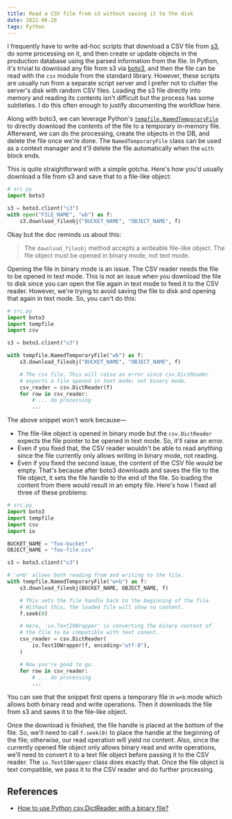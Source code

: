 ```yaml
---
title: Read a CSV file from s3 without saving it to the disk
date: 2022-06-26
tags: Python
---
```


I frequently have to write ad-hoc scripts that download a CSV file from [s3][1], do some
processing on it, and then create or update objects in the production database using
the parsed information from the file. In Python, it's trivial to download any file from
s3 via [boto3][2], and then the file can be read with the `csv` module from the standard
library. However, these scripts are usually run from a separate script server and I
prefer not to clutter the server's disk with random CSV files. Loading the s3 file
directly into memory and reading its contents isn't difficult but the process has some subtleties. I do this often enough to justify documenting the workflow here.

Along with boto3, we can leverage Python's [`tempfile.NamedTemporaryFile`][3] to
directly download the contents of the file to a temporary in-memory file. Afterward, we
can do the processing, create the objects in the DB, and delete the file once we're
done. The `NamedTemporaryFile` class can be used as a context manager and it'll delete
the file automatically when the `with` block ends.

This is quite straightforward with a simple gotcha. Here's how you'd usually
download a file from s3 and save that to a file-like object:

```python
# src.py
import boto3

s3 = boto3.client("s3")
with open("FILE_NAME", "wb") as f:
    s3.download_fileobj("BUCKET_NAME", "OBJECT_NAME", f)
```

Okay but the doc reminds us about this:

> The `download_fileobj` method accepts a writeable file-like object. The file object
> must be opened in binary mode, not text mode.

Opening the file in binary mode is an issue. The CSV reader needs the file to be opened in text mode. This is not an issue when you download the file to disk since you can open the file again in text mode to feed it to the CSV reader. However, we're trying to avoid saving the file to disk and opening that again in text mode. So, you
can't do this:

```python
# src.py
import boto3
import tempfile
import csv

s3 = boto3.client("s3")

with tempfile.NamedTemporaryFile("wb") as f:
    s3.download_fileobj("BUCKET_NAME", "OBJECT_NAME", f)

    # The csv file. This will raise an error since csv.DictReader
    # expects a file opened in text mode; not binary mode.
    csv_reader = csv.DictReader(f)
    for row in csv_reader:
        # ... do processing
        ...
```

The above snippet won't work because—

* The file-like object is opened in binary mode but the `csv.DictReader` expects the
file pointer to be opened in text mode. So, it'll raise an error.
* Even if you fixed that, the CSV reader wouldn't be able to read anything since the file
currently only allows writing in binary mode, not reading.
* Even if you fixed the second issue, the content of the CSV file would be empty. That's
because after boto3 downloads and saves the file to the file object, it sets the file handle to the end of the file. So loading the content from there would result in an empty file. Here's how I fixed all three of these problems:

```python
# src.py
import boto3
import tempfile
import csv
import io

BUCKET_NAME = "foo-bucket"
OBJECT_NAME = "foo-file.csv"

s3 = boto3.client("s3")

# 'w+b' allows both reading from and writing to the file.
with tempfile.NamedTemporaryFile("w+b") as f:
    s3.download_fileobj(BUCKET_NAME, OBJECT_NAME, f)

    # This sets the file handle back to the beginning of the file.
    # Without this, the loaded file will show no content.
    f.seek(0)

    # Here, 'io.TextIOWrapper' is converting the binary content of
    # the file to be compatible with text conent.
    csv_reader = csv.DictReader(
        io.TextIOWrapper(f, encoding="utf-8"),
    )

    # Now you're good to go.
    for row in csv_reader:
        # ... do processing
        ...
```

You can see that the snippet first opens a temporary file in `w+b` mode which allows both binary read and write operations. Then it downloads the file from s3 and saves it to the file-like object.

Once the download is finished, the file handle is placed at the bottom of the file. So, we'll need to call `f.seek(0)` to place the handle at the beginning of the file; otherwise, our read operation will yield no content. Also, since the currently opened
file object only allows binary read and write operations, we'll need to convert it to a
text file object before passing it to the CSV reader. The `io.TextIOWrapper` class does
exactly that. Once the file object is text compatible, we pass it to the CSV reader and
do further processing.

## References

[1]: https://aws.amazon.com/s3/
[2]: https://boto3.amazonaws.com/v1/documentation/api/latest/index.html
[3]: https://docs.python.org/3/library/tempfile.html#tempfile.NamedTemporaryFile

* [How to use Python csv.DictReader with a binary file?](https://stackoverflow.com/questions/51152023/how-to-use-python-csv-dictreader-with-a-binary-file-for-a-babel-custom-extract)
